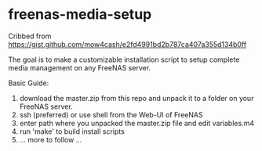 # freenas-media-setup
Cribbed from https://gist.github.com/mow4cash/e2fd4991bd2b787ca407a355d134b0ff

The goal is to make a customizable installation script to setup complete media management on any FreeNAS server.

Basic Guide:
1) download the master.zip from this repo and unpack it to a folder on your FreeNAS server.
2) ssh (preferred) or use shell from the Web-UI of FreeNAS
3) enter path where you unpacked the master.zip file and edit variables.m4
4) run 'make' to build install scripts
5) ... more to follow ...

